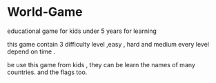 # World-Game
educational game for kids under 5 years for learning

this game contain 3 difficulty level ,easy , hard and medium 
every level depend on time .

be use this game from kids , they can be learn the names of many countries.
and the flags too.
